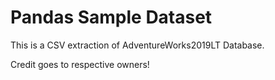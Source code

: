 # Pandas Sample Dataset

This is a CSV extraction of AdventureWorks2019LT Database.

Credit goes to respective owners!

